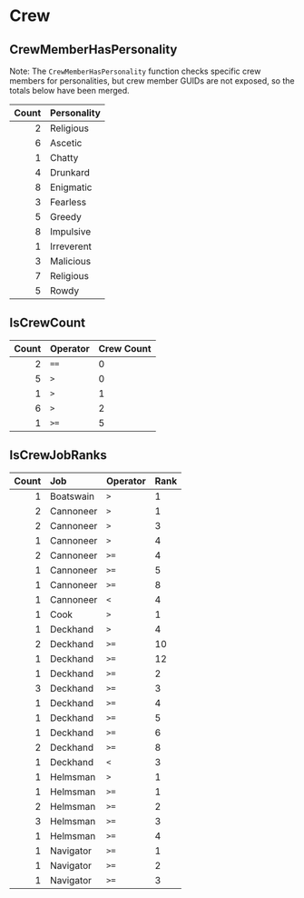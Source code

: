 <!-- TITLE: Crew -->

# Crew
## CrewMemberHasPersonality

Note: The `CrewMemberHasPersonality` function checks specific crew members for personalities, but crew member GUIDs are not exposed, so the totals below have been merged.

Count | Personality
---: | :---
2 | Religious
6 | Ascetic
1 | Chatty
4 | Drunkard
8 | Enigmatic
3 | Fearless
5 | Greedy
8 | Impulsive
1 | Irreverent
3 | Malicious
7 | Religious
5 | Rowdy

## IsCrewCount

Count | Operator | Crew Count
---: | :--- | :---
2 | `==` | 0
5 | `>` | 0
1 | `>` | 1
6 | `>` | 2
1 | `>=` | 5

## IsCrewJobRanks

Count | Job | Operator | Rank
---: | :--- | :--- | :---
1 | Boatswain | `>` | 1
2 | Cannoneer | `>` | 1
2 | Cannoneer | `>` | 3
1 | Cannoneer | `>` | 4
2 | Cannoneer | `>=` | 4
1 | Cannoneer | `>=` | 5
1 | Cannoneer | `>=` | 8
1 | Cannoneer | `<` | 4
1 | Cook | `>` | 1
1 | Deckhand | `>` | 4
2 | Deckhand | `>=` | 10
1 | Deckhand | `>=` | 12
1 | Deckhand | `>=` | 2
3 | Deckhand | `>=` | 3
1 | Deckhand | `>=` | 4
1 | Deckhand | `>=` | 5
1 | Deckhand | `>=` | 6
2 | Deckhand | `>=` | 8
1 | Deckhand | `<` | 3
1 | Helmsman | `>` | 1
1 | Helmsman | `>=` | 1
2 | Helmsman | `>=` | 2
3 | Helmsman | `>=` | 3
1 | Helmsman | `>=` | 4
1 | Navigator | `>=` | 1
1 | Navigator | `>=` | 2
1 | Navigator | `>=` | 3